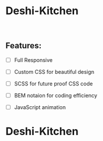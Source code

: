 # Deshi-Kitchen

<br/>

## Features:
- [ ] Full Responsive
- [ ] Custom CSS for beautiful design
- [ ] SCSS for future proof CSS code
- [ ] BEM notaion for coding efficiency
- [ ] JavaScript animation



# Deshi-Kitchen
